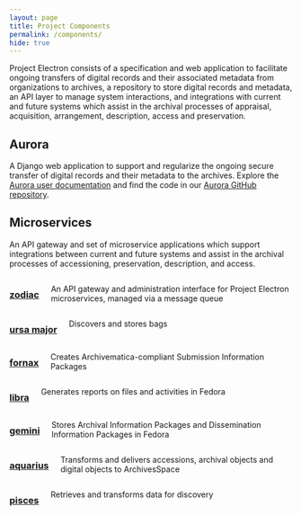 ```yaml
---
layout: page
title: Project Components
permalink: /components/
hide: true
---
```


Project Electron consists of a specification and web application to facilitate ongoing transfers of digital records and their associated metadata from organizations to archives, a repository to store digital records and metadata, an API layer to manage system interactions, and integrations with current and future systems which assist in the archival processes of appraisal, acquisition, arrangement, description, access and preservation.

## Aurora
A Django web application to support and regularize the ongoing secure transfer of digital records
and their metadata to the archives. Explore the [Aurora user documentation](https://docs.rockarch.org/aurora/) and find the code in our [Aurora GitHub repository](https://github.com/RockefellerArchiveCenter/aurora).

## Microservices
An API gateway and set of microservice applications which support integrations between current and future systems and assist in the archival
processes of accessioning, preservation, description, and access.

<div class="container equal-height">
  <div class= "twelve columns card">
    <h3>
      <a href="https://github.com/RockefellerArchiveCenter/zodiac">zodiac</a>
    </h3>
    <p>An API gateway and administration interface for Project Electron microservices, managed via a message queue</p>
  </div>
</div>

<div class="container equal-height">
  <div class= "six columns card">
    <h3>
      <a href="https://github.com/RockefellerArchiveCenter/ursa-major">ursa major</a>
    </h3>
    <p>Discovers and stores bags</p>
  </div>

  <div class= "six columns card">
    <h3>
      <a href="https://github.com/RockefellerArchiveCenter/fornax">fornax</a>
    </h3>
    <p>Creates Archivematica-compliant Submission Information Packages</p>
  </div>
</div>

<div class="container equal-height">
  <div class= "six columns card">
    <h3>
      <a href="https://github.com/RockefellerArchiveCenter/libra">libra</a>
    </h3>
    <p>Generates reports on files and activities in Fedora</p>
  </div>

  <div class= "six columns card">
    <h3>
      <a href="https://github.com/RockefellerArchiveCenter/gemini">gemini</a>
    </h3>
    <p>Stores Archival Information Packages and Dissemination Information Packages in Fedora</p>
  </div>
</div>

<div class="container equal-height">
  <div class= "six columns card">
    <h3>
      <a href="https://github.com/RockefellerArchiveCenter/aquarius">aquarius</a>
    </h3>
    <p>Transforms and delivers accessions, archival objects and digital objects to ArchivesSpace</p>
  </div>

  <div class= "six columns card">
    <h3>
      <a href="https://github.com/RockefellerArchiveCenter/pisces">pisces</a>
    </h3>
    <p>Retrieves and transforms data for discovery</p>
  </div>
</div>
